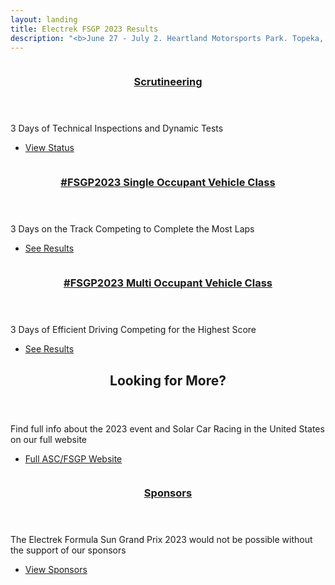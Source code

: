```yaml
---
layout: landing
title: Electrek FSGP 2023 Results
description: "<b>June 27 - July 2. Heartland Motorsports Park. Topeka, KS</b>"
---
```


<!-- Main -->
<div id="main">

<!-- One -->

<!-- Two -->
<section id="two" class="spotlights">
	<section>
		<a href="scrutineering.html" class="image">
			<img src="{% link assets/images/montreal-pull.jpg %}" alt="" data-position="center center" />
		</a>
		<div class="content">
			<div class="inner">
				<header class="major">
					<h3><a href="scrutineering.html">Scrutineering</a></h3>
				</header>
				<p>3 Days of Technical Inspections and Dynamic Tests</p>
				<ul class="actions">
					<li><a href="scrutineering.html" class="button">View Status</a></li>
				</ul>
			</div>
		</div>
	</section>
	<section>
		<a href="fsgp_sov.html" class="image">
			<img src="{% link assets/images/prin-fl-front-straight.jpg %}" alt="" data-position="top center" />
		</a>
		<div class="content">
			<div class="inner">
				<header class="major">
					<h3><a href="fsgp_sov.html">#FSGP2023 Single Occupant Vehicle Class</a></h3>
				</header>
				<p>3 Days on the Track Competing to Complete the Most Laps</p>
				<ul class="actions">
					<li><a href="fsgp_sov.html" class="button">See Results</a></li>
				</ul>
			</div>
		</div>
	</section>
	<section>
		<a href="fsgp_mov.html" class="image">
			<img src="{% link assets/images/app_state_track.jpg %}" alt="" data-position="25% 25%" />
		</a>
		<div class="content">
			<div class="inner">
				<header class="major">
					<h3><a href="fsgp_mov.html">#FSGP2023 Multi Occupant Vehicle Class</a></h3>
				</header>
				<p>3 Days of Efficient Driving Competing for the Highest Score</p>
				<ul class="actions">
					<li><a href="fsgp_mov.html" class="button">See Results</a></li>
				</ul>
			</div>
		</div>
	</section>
</section>

<!-- Three -->
<section id="three">
	<div class="inner">
		<header class="major">
			<h2>Looking for More?</h2>
		</header>
		<p>Find full info about the 2023 event and Solar Car Racing in the United States on our full website</p>
		<ul class="actions">
			<li><a href="https://www.americansolarchallenge.org/" class="button next">Full ASC/FSGP Website</a></li>
		</ul>
	</div>
</section>

<section id="four" class="spotlights">
	<section>
		<a href="https://electrek.co/" class="image">
			<img src="{% link assets/images/Electrek-Logo-color-1024x194.png %}" alt="" data-position="center center" />
		</a>
		<div class="content">
			<div class="inner">
				<header class="major">
					<h3><a href="https://www.americansolarchallenge.org/sponsorship/fsgp-2023-sponsors/">Sponsors</a></h3>
				</header>
				<p>The Electrek Formula Sun Grand Prix 2023 would not be possible without the support of our sponsors</p>
				<ul class="actions">
					<li><a href="https://www.americansolarchallenge.org/sponsorship/fsgp-2023-sponsors/" class="button">View Sponsors</a></li>
				</ul>
			</div>
		</div>
	</section>
</section>

</div>